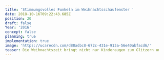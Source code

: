 ```yaml
---
title: 'Stimmungsvolles Funkeln im Weihnachtsschaufenster '
date: 2018-10-16T09:22:43.685Z
position: 20
draft: false
Year: '2016'
concept: false
planning: true
implementation: true
image: 'https://ucarecdn.com/d88adbc8-672c-431e-913a-56e40abfacd6/'
teaser: Die Weihnachtszeit bringt nicht nur Kinderaugen zum Glitzern und Glänzen
---
```


